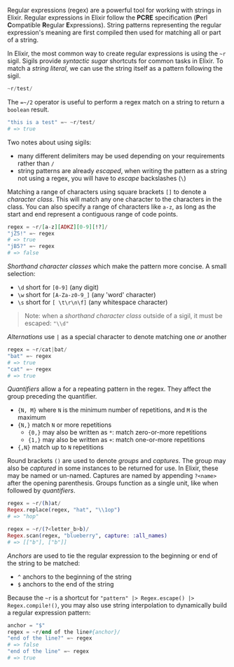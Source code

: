 Regular expressions (regex) are a powerful tool for working with strings in Elixir. Regular expressions in Elixir follow the **PCRE** specification (**P**erl **C**ompatible **R**egular **E**xpressions). String patterns representing the regular expression's meaning are first compiled then used for matching all or part of a string.

In Elixir, the most common way to create regular expressions is using the `~r` sigil. Sigils provide _syntactic sugar_ shortcuts for common tasks in Elixir. To match a _string literal_, we can use the string itself as a pattern following the sigil.

```elixir
~r/test/
```

The `=~/2` operator is useful to perform a regex match on a string to return a `boolean` result.

```elixir
"this is a test" =~ ~r/test/
# => true
```

Two notes about using sigils:

- many different delimiters may be used depending on your requirements rather than `/`
- string patterns are already _escaped_, when writing the pattern as a string not using a regex, you will have to _escape_ backslashes (`\`)

Matching a range of characters using square brackets `[]` to denote a _character class_. This will match any one character to the characters in the class. You can also specify a range of characters like `a-z`, as long as the start and end represent a contiguous range of code points.

```elixir
regex = ~r/[a-z][ADKZ][0-9][!?]/
"jZ5!" =~ regex
# => true
"jB5?" =~ regex
# => false
```

_Shorthand character classes_ which make the pattern more concise. A small selection:

- `\d` short for `[0-9]` (any digit)
- `\w` short for `[A-Za-z0-9_]` (any 'word' character)
- `\s` short for `[ \t\r\n\f]` (any whitespace character)

> Note: when a _shorthand character class_ outside of a sigil, it must be escaped: `"\\d"`

_Alternations_ use `|` as a special character to denote matching one _or_ another

```elixir
regex = ~r/cat|bat/
"bat" =~ regex
# => true
"cat" =~ regex
# => true
```

_Quantifiers_ allow a for a repeating pattern in the regex. They affect the group preceding the quantifier.

- `{N, M}` where `N` is the minimum number of repetitions, and `M` is the maximum
- `{N,}` match `N` or more repetitions
  - `{0,}` may also be written as `*`: match zero-or-more repetitions
  - `{1,}` may also be written as `+`: match one-or-more repetitions
- `{,N}` match up to `N` repetitions

Round brackets `()` are used to denote _groups_ and _captures_. The group may also be _captured_ in some instances to be returned for use. In Elixir, these may be named or un-named. Captures are named by appending `?<name>` after the opening parenthesis. Groups function as a single unit, like when followed by _quantifiers_.

```elixir
regex = ~r/(h)at/
Regex.replace(regex, "hat", "\\1op")
# => "hop"

regex = ~r/(?<letter_b>b)/
Regex.scan(regex, "blueberry", capture: :all_names)
# => [["b"], ["b"]]
```

_Anchors_ are used to tie the regular expression to the beginning or end of the string to be matched:

- `^` anchors to the beginning of the string
- `$` anchors to the end of the string

Because the `~r` is a shortcut for `"pattern" |> Regex.escape() |> Regex.compile!()`, you may also use string interpolation to dynamically build a regular expression pattern:

```elixir
anchor = "$"
regex = ~r/end of the line#{anchor}/
"end of the line?" =~ regex
# => false
"end of the line" =~ regex
# => true
```
